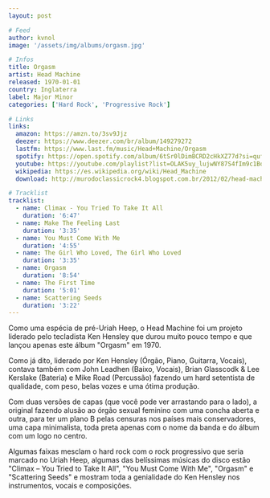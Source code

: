 ```yaml
---
layout: post

# Feed
author: kvnol
image: '/assets/img/albums/orgasm.jpg'

# Infos
title: Orgasm
artist: Head Machine
released: 1970-01-01
country: Inglaterra
label: Major Minor
categories: ['Hard Rock', 'Progressive Rock']

# Links
links:
  amazon: https://amzn.to/3sv9Jjz
  deezer: https://www.deezer.com/br/album/149279272
  lastfm: https://www.last.fm/music/Head+Machine/Orgasm
  spotify: https://open.spotify.com/album/6tSr0lDimBCRD2cHkXZ77d?si=qufl2UqwRXahSQJkcNtq3w
  youtube: https://youtube.com/playlist?list=OLAK5uy_lujwNY87S4fIm9c1Boyxbqk--X5aCAE1c
  wikipedia: https://es.wikipedia.org/wiki/Head_Machine
  download: http://murodoclassicrock4.blogspot.com.br/2012/02/head-machine-orgasm-1970.html

# Tracklist
tracklist:
  - name: Climax - You Tried To Take It All
    duration: '6:47'
  - name: Make The Feeling Last
    duration: '3:35'
  - name: You Must Come With Me
    duration: '4:55'
  - name: The Girl Who Loved, The Girl Who Loved
    duration: '3:35'
  - name: Orgasm
    duration: '8:54'
  - name: The First Time
    duration: '5:01'
  - name: Scattering Seeds
    duration: '3:22'
---
```


Como uma espécia de pré-Uriah Heep, o Head Machine foi um projeto liderado pelo tecladista Ken Hensley que durou muito pouco tempo e que lançou apenas este álbum "Orgasm" em 1970.

Como já dito, liderado por Ken Hensley (Órgão, Piano, Guitarra, Vocais), contava também com John Leadhen (Baixo, Vocais), Brian Glasscodk & Lee Kerslake (Bateria) e Mike Road (Percussão) fazendo um hard setentista de qualidade, com peso, belas vozes e uma ótima produção.

Com duas versões de capas (que você pode ver arrastando para o lado), a original fazendo alusão ao órgão sexual feminino com uma concha aberta e outra, para ter um plano B pelas censuras nos países mais conservadores, uma capa minimalista, toda preta apenas com o nome da banda e do álbum com um logo no centro.

Algumas faixas mesclam o hard rock com o rock progressivo que seria marcado no Uriah Heep, algumas das belíssimas músicas do disco estão "Climax – You Tried to Take It All", "You Must Come With Me", "Orgasm" e "Scattering Seeds" e mostram toda a genialidade do Ken Hensley nos instrumentos, vocais e composições.
